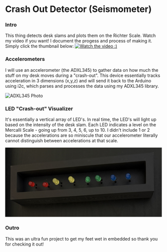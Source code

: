 # Crash Out Detector (Seismometer)
### Intro 
This thing detects desk slams and plots them on the Richter Scale. Watch my video if you want! I document the progess and process of making it. Simply click the thumbnail below: 
[![Watch the video :)](https://img.youtube.com/vi/eW6yBVyZzYQ/0.jpg)](https://www.youtube.com/watch?v=eW6yBVyZzYQ)

### Accelerometers
I will use an accelerometer (the ADXL345)  to gather data on how much the stuff on my desk moves during a "crash-out". This device essentially tracks acceleration in 3 dimensions (x,y,z) and will send it back to the Arduino using i2c, which parses and processes the data using my ADXL345 library.

<img src="https://imgs.search.brave.com/pfdjHP7BA4OfJhQRRepcQ20IkJfKMUj_Gy-8__wMJEc/rs:fit:860:0:0:0/g:ce/aHR0cHM6Ly93d3cu/ZWxlY3Ryb2tpdC5j/b20vcmVzb3VyY2Uv/dVNYSi84RmsvYWpS/NEdwQTdRTy9wcm9k/dWN0LzQxMDE2LzQx/MDE2MjM0LzQxMDE2/MjM0LmpwZw" alt = "ADXL345 Photo" width="300">

### LED "Crash-out" Visualizer
It's essentially a vertical array of LED's. In real time, the LED's will light up based on the intensity of the desk slam. Each LED indicates a level on the Mercalli Scale - going up from 3, 4, 5, 6, up to 10. I didn't include 1 or 2 because the accelerations are so miniscule that our accelerometer literally cannot distinguish between accelerations at that scale. 

<img src="photosForGithub/githubREADMESTUFF.jpg" alt = "LED Array" height = "50%">

### Outro
This was an ultra fun project to get my feet wet in embedded so thank you for checking it out!
